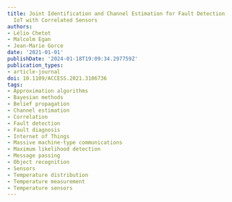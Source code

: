 ```yaml
---
title: Joint Identification and Channel Estimation for Fault Detection in Industrial
  IoT with Correlated Sensors
authors:
- Lélio Chetot
- Malcolm Egan
- Jean-Marie Gorce
date: '2021-01-01'
publishDate: '2024-01-18T19:09:34.297759Z'
publication_types:
- article-journal
doi: 10.1109/ACCESS.2021.3106736
tags:
- Approximation algorithms
- Bayesian methods
- Belief propagation
- Channel estimation
- Correlation
- Fault detection
- Fault diagnosis
- Internet of Things
- Massive machine-type communications
- Maximum likelihood detection
- Message passing
- Object recognition
- Sensors
- Temperature distribution
- Temperature measurement
- Temperature sensors
---
```

